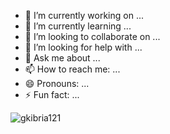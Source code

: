 - 🔭 I’m currently working on ...
- 🌱 I’m currently learning ...
- 👯 I’m looking to collaborate on ...
- 🤔 I’m looking for help with ...
- 💬 Ask me about ...
- 📫 How to reach me: ...
- 😄 Pronouns: ...
- ⚡ Fun fact: ...
 
<p><img align="center" src="https://github-readme-streak-stats.herokuapp.com/?user=gkibria121&" alt="gkibria121" /></p>
